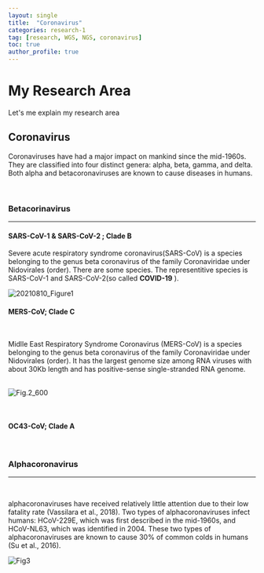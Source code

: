 ```yaml
---
layout: single
title:  "Coronavirus"
categories: research-1
tag: [research, WGS, NGS, coronavirus]
toc: true
author_profile: true
---
```


# My Research Area 

Let's me explain my research area



## Coronavirus 
Coronaviruses have had a major impact on mankind since the mid-1960s. They are classified into four distinct genera: alpha, beta, gamma, and delta. Both alpha and betacoronaviruses are known to cause diseases in humans.

<br/>

### Betacorinavirus

---

####  SARS-CoV-1 & SARS-CoV-2 ; Clade B
Severe acute respiratory syndrome coronavirus(SARS-CoV) is a species belonging to the genus beta coronavirus of the family Coronaviridae under Nidovirales (order). There are some species. The representitive species is SARS-CoV-1 and SARS-CoV-2(so called **COVID-19** ). <br/>

![20210810_Figure1]({{site.url}}/images/23-02-10-Coronavirus/20210810_Figure1.jpg)

####  MERS-CoV; Clade C
<br/>

Midlle East Respiratory Syndrome Coronavirus (MERS-CoV) is a species belonging to the genus beta coronavirus of the family Coronaviridae under Nidovirales (order). It has the largest genome size among RNA viruses with about 30Kb length and has positive-sense single-stranded RNA genome.

<br/>![Fig.2_600]({{site.url}}/images/23-02-10-Researches/Fig.2_600.jpg)

<br/>

#### OC43-CoV; Clade A

<br/>


### Alphacoronavirus

---

<br/>

alphacoronaviruses have received relatively little attention due to their low fatality rate (Vassilara et al., 2018). Two types of alphacoronaviruses infect humans: HCoV-229E, which was first described in the mid-1960s, and HCoV-NL63, which was identified in 2004. These two types of alphacoronaviruses are known to cause 30% of common colds in humans (Su et al., 2016).



![Fig3]({{site.url}}/images/23-02-10-Researches/Fig3.png)

<br/>
<br/>


